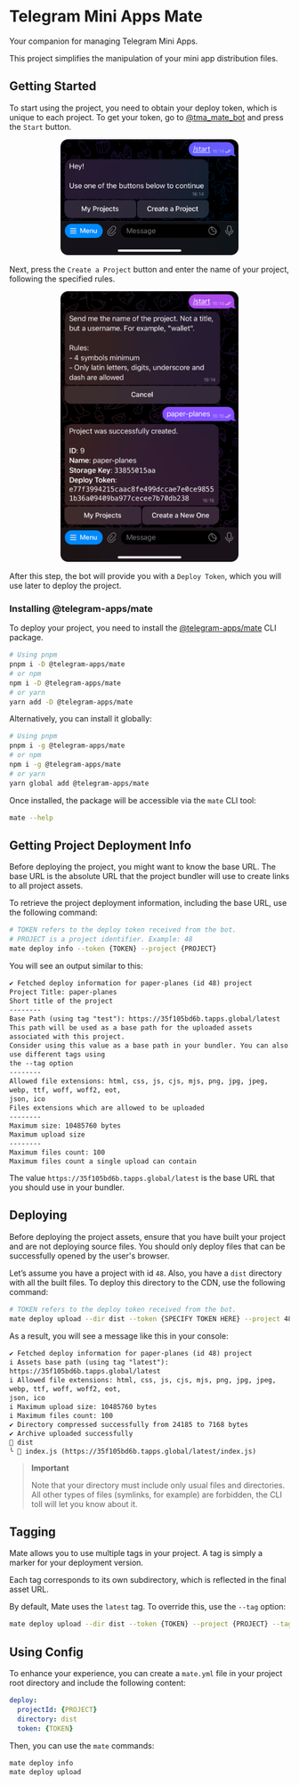 # Telegram Mini Apps Mate

Your companion for managing Telegram Mini Apps.

This project simplifies the manipulation of your mini app distribution files.

## Getting Started

To start using the project, you need to obtain your deploy token, which is unique to each project.
To get your token, go to [@tma_mate_bot](https://t.me/tma_mate_bot) and press the `Start` button.

<p align="center">
  <img src="./img/start.png" width="320"/>
</p>

Next, press the `Create a Project` button and enter the name of your project, following the
specified rules.

<p align="center">
  <img src="./img/create.png" width="320"/>
</p>

After this step, the bot will provide you with a `Deploy Token`, which you will use later to deploy
the project.

### Installing @telegram-apps/mate

To deploy your project, you need to install
the [@telegram-apps/mate](https://www.npmjs.com/package/@telegram-apps/mate) CLI package.

```bash
# Using pnpm
pnpm i -D @telegram-apps/mate
# or npm
npm i -D @telegram-apps/mate
# or yarn
yarn add -D @telegram-apps/mate
```

Alternatively, you can install it globally:

```bash
# Using pnpm
pnpm i -g @telegram-apps/mate
# or npm
npm i -g @telegram-apps/mate
# or yarn
yarn global add @telegram-apps/mate
```

Once installed, the package will be accessible via the `mate` CLI tool:

```bash
mate --help
```

## Getting Project Deployment Info

Before deploying the project, you might want to know the base URL. The base URL is the absolute URL
that the project bundler will use to create links to all project assets.

To retrieve the project deployment information, including the base URL, use the following command:

```bash
# TOKEN refers to the deploy token received from the bot.
# PROJECT is a project identifier. Example: 48
mate deploy info --token {TOKEN} --project {PROJECT}
```

You will see an output similar to this:

```
✔ Fetched deploy information for paper-planes (id 48) project
Project Title: paper-planes
Short title of the project
--------
Base Path (using tag "test"): https://35f105bd6b.tapps.global/latest
This path will be used as a base path for the uploaded assets associated with this project. 
Consider using this value as a base path in your bundler. You can also use different tags using 
the --tag option
--------
Allowed file extensions: html, css, js, cjs, mjs, png, jpg, jpeg, webp, ttf, woff, woff2, eot, 
json, ico
Files extensions which are allowed to be uploaded
--------
Maximum size: 10485760 bytes
Maximum upload size
--------
Maximum files count: 100
Maximum files count a single upload can contain
```

The value `https://35f105bd6b.tapps.global/latest` is the base URL that you should
use in your bundler.

## Deploying

Before deploying the project assets, ensure that you have built your project and are not deploying
source files. You should only deploy files that can be successfully opened by the user's browser.

Let’s assume you have a project with id `48`. Also, you have a `dist` directory with all
the built files. To deploy this directory to the CDN, use the following command:

```bash
# TOKEN refers to the deploy token received from the bot.
mate deploy upload --dir dist --token {SPECIFY TOKEN HERE} --project 48
```

As a result, you will see a message like this in your console:

```
✔ Fetched deploy information for paper-planes (id 48) project
i Assets base path (using tag "latest"): https://35f105bd6b.tapps.global/latest
i Allowed file extensions: html, css, js, cjs, mjs, png, jpg, jpeg, webp, ttf, woff, woff2, eot, 
json, ico
i Maximum upload size: 10485760 bytes
i Maximum files count: 100
✔ Directory compressed successfully from 24185 to 7168 bytes
✔ Archive uploaded successfully
📁 dist
╰ 📄 index.js (https://35f105bd6b.tapps.global/latest/index.js)
```

> **Important**
>
> Note that your directory must include only usual files and directories.
> All other types of files (symlinks, for example) are forbidden, the CLI toll will let you know
> about it.

## Tagging

Mate allows you to use multiple tags in your project. A tag is simply a marker for your deployment
version.

Each tag corresponds to its own subdirectory, which is reflected in the final asset URL.

By default, Mate uses the `latest` tag. To override this, use the `--tag` option:

```bash
mate deploy upload --dir dist --token {TOKEN} --project {PROJECT} --tag test
```

## Using Config

To enhance your experience, you can create a `mate.yml` file in your project root directory and
include the following content:

```yml
deploy:
  projectId: {PROJECT}
  directory: dist
  token: {TOKEN}
```

Then, you can use the `mate` commands:

```bash
mate deploy info
mate deploy upload
```
